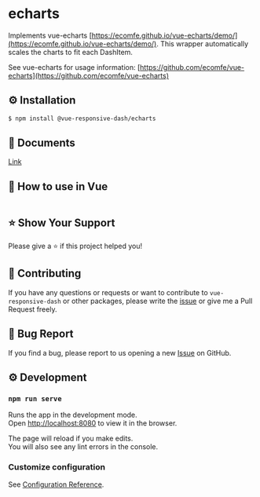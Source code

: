 # echarts

Implements vue-echarts [https://ecomfe.github.io/vue-echarts/demo/](https://ecomfe.github.io/vue-echarts/demo/).
This wrapper automatically scales the charts to fit each DashItem. 

See vue-echarts for usage information: [https://github.com/ecomfe/vue-echarts](https://github.com/ecomfe/vue-echarts)

## ⚙️ Installation
```sh
$ npm install @vue-responsive-dash/echarts
```

## 📄 Documents
[Link](https://vue-responsive-dash.netlify.com/)

## 🚀 How to use in Vue

```vue

```

## ⭐️ Show Your Support
Please give a ⭐️ if this project helped you!

## 👏 Contributing

If you have any questions or requests or want to contribute to `vue-responsive-dash` or other packages, please write the [issue](https://github.com/bensladden/vue-responsive-dash/issues) or give me a Pull Request freely.

## 🐞 Bug Report
If you find a bug, please report to us opening a new [Issue](https://github.com/bensladden/vue-responsive-dash/issues) on GitHub.

## ⚙️ Development
### `npm run serve`

Runs the app in the development mode.<br>
Open [http://localhost:8080](http://localhost:8080) to view it in the browser.

The page will reload if you make edits.<br>
You will also see any lint errors in the console.

### Customize configuration
See [Configuration Reference](https://cli.vuejs.org/config/).
